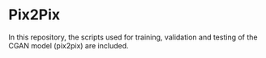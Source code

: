# Pix2Pix
In this repository, the scripts used for training, validation and testing of the CGAN model (pix2pix) are included.
